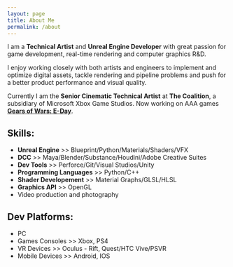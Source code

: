 ```yaml
---
layout: page
title: About Me
permalink: /about
---
```


I am a **Technical Artist** and **Unreal Engine Developer** with great passion for
game development, real-time rendering and computer graphics R&D.

I enjoy working closely with both artists and engineers to implement and optimize
digital assets, tackle rendering and pipeline problems and push for a better product
performance and visual quality.

Currently I am the **Senior Cinematic Technical Artist** at **The Coalition**, a subsidiary of Microsoft Xbox Game Studios. Now working on AAA games [**Gears of Wars: E-Day**](https://www.gearsofwar.com/).

## Skills:
* **Unreal Engine** >> Blueprint/Python/Materials/Shaders/VFX
* **DCC** >> Maya/Blender/Substance/Houdini/Adobe Creative Suites
* **Dev Tools** >> Perforce/Git/Visual Studios/Unity
* **Programming Languages** >> Python/C++
* **Shader Developement** >> Material Graphs/GLSL/HLSL
* **Graphics API** >> OpenGL
* Video production and photography

## Dev Platforms:
* PC
* Games Consoles >> Xbox, PS4
* VR Devices >> Oculus - Rift, Quest/HTC Vive/PSVR
* Mobile Devices >> Android, IOS

